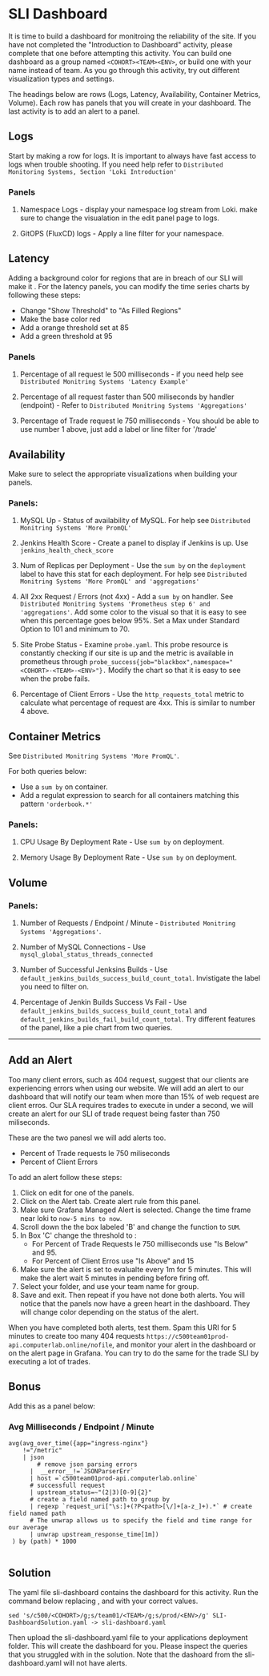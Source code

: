 # SLI Dashboard

It is time to build a dashboard for monitroing the reliability of the site. If you have not completed the "Introduction to Dashboard" activity, please complete that one before attempting this activity. You can build one dashboard as a group named `<COHORT><TEAM><ENV>`, or build one with your name instead of team. As you go through this activity, try out different visualization types and settings.

The headings below are rows (Logs, Latency, Availability, Container Metrics, Volume). Each row has panels that you will create in your dashboard. The last activity is to add an alert to a panel.

## Logs
Start by making a row for logs. It is important to always have fast access to logs when trouble shooting. If you need help refer to `Distributed Monitoring Systems, Section 'Loki Introduction' `

### Panels

1. Namespace Logs - display your namespace log stream from Loki. make sure to change the visualation in the edit panel page to logs.

2. GitOPS (FluxCD) logs - Apply a line filter for your namespace. 

## Latency

Adding a background color for regions that are in breach of our SLI will make it . For the latency panels, you can modify the time series charts by following these steps:    
- Change "Show Threshold" to "As Filled Regions"
- Make the base color red
- Add a orange threshold set at 85
- Add a green threshold at 95

### Panels

1. Percentage of all request le 500 milliseconds - if you need help see `Distributed Monitring Systems 'Latency Example'`

2. Percentage of all request faster than 500 miliseconds by handler (endpoint) - Refer to `Distributed Monitring Systems 'Aggregations'`

3. Percentage of Trade request le 750 milliseconds - You should be able to use number 1 above, just add a label or line filter for '/trade'

## Availability

Make sure to select the appropriate visualizations when building your panels. 

### Panels:

1. MySQL Up - Status of availability of MySQL. For help see `Distributed Monitring Systems 'More PromQL'`

2. Jenkins Health Score - Create a panel to display if Jenkins is up. Use `jenkins_health_check_score`

3. Num of Replicas per Deployment - Use the `sum by` on the `deployment` label to have this stat for each deployment. For help see `Distributed Monitring Systems 'More PromQL' and 'aggregations'`

4. All 2xx Request / Errors (not 4xx) - Add a `sum by` on handler. See `Distributed Monitring Systems 'Prometheus step 6' and 'aggregations'`. Add some color to the visual so that it is easy to see when this percentage goes below 95%. Set a Max under Standard Option to 101 and minimum to 70.

5. Site Probe Status - Examine `probe.yaml`. This probe resource is constantly checking if our site is up and the metric is available in prometheus through `probe_success{job="blackbox",namespace="<COHORT>-<TEAM>-<ENV>"}.` Modify the chart so that it is easy to see when the probe fails.

6. Percentage of Client Errors - Use the `http_requests_total` metric to calculate what percentage of request are 4xx. This is similar to number 4 above.


## Container Metrics

See `Distributed Monitring Systems 'More PromQL'`.  

For both queries below:  
- Use a `sum by` on container. 
- Add a regulat expression to search for all containers matching this pattern `'orderbook.*'`

### Panels: 

1. CPU Usage By Deployment Rate - Use `sum by` on deployment.

2. Memory Usage By Deployment Rate - Use `sum by` on deployment.

## Volume

### Panels:

1. Number of Requests  / Endpoint / Minute - `Distributed Monitring Systems 'Aggregations'`.  

2. Number of MySQL Connections - Use `mysql_global_status_threads_connected`

3. Number of Successful Jenksins Builds - Use `default_jenkins_builds_success_build_count_total`. Invistigate the label you need to filter on.

4. Percentage of Jenkin Builds Success Vs Fail - Use `default_jenkins_builds_success_build_count_total` and `default_jenkins_builds_fail_build_count_total`. Try different features of the panel, like a pie chart from two queries.

---

## Add an Alert

Too many client errors, such as 404 request, suggest that our clients are experiencing errors when using our website. We will add an alert to our dashboard that will notify our team when more than 15% of web request are client erros. Our SLA requires trades to execute in under a second, we will create an alert for our SLI of trade request being faster than 750 miliseconds. 

These are the two panesl we will add alerts too.  
- Percent of Trade requests le 750 miliseconds
- Percent of Client Errors

To add an alert follow these steps:

1. Click on edit for one of the panels.
2. Click on the Alert tab. Create alert rule from this panel.
3. Make sure Grafana Managed Alert is selected. Change the time frame near loki to `now-5 mins to now`. 
4. Scroll down the the box labeled 'B' and change the function to `SUM`.  
5. In Box 'C' change the threshold to :  
    - For Percent of Trade Requests le 750 milliseconds use "Is Below" and 95.
    - For Percent of Client Erros use "Is Above" and 15
6. Make sure the alert is set to evalualte every 1m for 5 minutes. This will make the alert wait 5 minutes in pending before firing off.
7. Select your folder, and use your team name for group. 
8. Save and exit. Then repeat if you have not done both alerts. You will notice that the panels now have a green heart in the dashboard. They will change color depending on the status of the alert. 

When you have completed both alerts, test them. Spam this URI for 5 minutes to create too many 404 requests `https://c500team01prod-api.computerlab.online/nofile`, and monitor your alert in the dashboard or on the alert page in Grafana. You can try to do the same for the trade SLI by executing a lot of trades.

## Bonus

Add this as a panel below:

### Avg Milliseconds / Endpoint / Minute
```
avg(avg_over_time({app="ingress-nginx"} 
    !="/metric" 
    | json
        # remove json parsing errors  
      |  __error__!=`JSONParserErr` 
      | host =`c500team01prod-api.computerlab.online`
      # successfull request 
      | upstream_status=~"(2|3)[0-9]{2}"
      # create a field named path to group by  
      | regexp `request_uri["\s:]+(?P<path>[\/]+[a-z_]+).*` # create field named path
      # The unwrap allows us to specify the field and time range for our average
      | unwrap upstream_response_time[1m])
 ) by (path) * 1000
 
```

## Solution

The yaml file sli-dashboard contains the dashboard for this activity. Run the command below replacing <COHORT>, <TEAM> and <ENV> with your correct values.
```
sed 's/c500/<COHORT>/g;s/team01/<TEAM>/g;s/prod/<ENV>/g' SLI-DashboardSolution.yaml -> sli-dashboard.yaml
```

Then upload the sli-dashboard.yaml file to your applications deployment folder. This will create the dashboard for you. Please inspect the queries that you struggled with in the solution. Note that the dashoard from the sli-dashboard.yaml will not have alerts.
